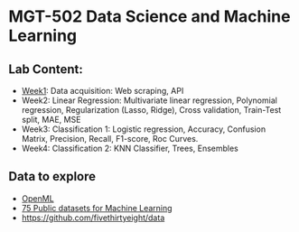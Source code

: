 # MGT-502 Data Science and Machine Learning

## Lab Content:

- [Week1](/01_Data_acquisition_API): Data acquisition: Web scraping, API
- Week2: Linear Regression: Multivariate linear regression, Polynomial regression, Regularization (Lasso, Ridge), Cross validation, Train-Test split, MAE, MSE
- Week3: Classification 1: Logistic regression, Accuracy, Confusion Matrix, Precision, Recall, F1-score, Roc Curves.
- Week4: Classification 2: KNN Classifier, Trees, Ensembles

## Data to explore
- [OpenML](https://www.openml.org/)
- [75 Public datasets for Machine Learning](https://blog.superannotate.com/public-datasets-for-machine-learning/)
- https://github.com/fivethirtyeight/data
